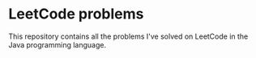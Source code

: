 # LeetCode problems
This repository contains all the problems I've solved on LeetCode in the Java programming language.
